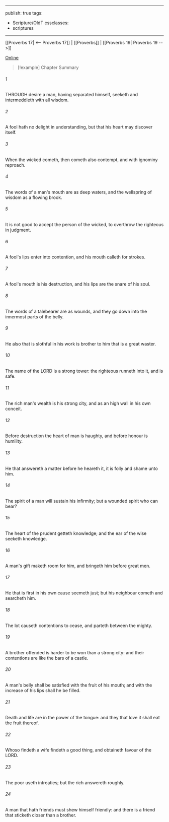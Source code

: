 

---
publish: true
tags:
  - Scripture/OldT
cssclasses:
  - scriptures
---
[[Proverbs 17| <-- Proverbs 17]] | [[Proverbs]] | [[Proverbs 19| Proverbs 19 -->]]

[Online](https://churchofjesuschrist.org/study/scriptures/ot/prov/18?lang=eng)

>[!example] Chapter Summary
>
###### 1
THROUGH desire a man, having separated himself, seeketh and intermeddleth with all wisdom.
###### 2
A fool hath no delight in understanding, but that his heart may discover itself.
###### 3
When the wicked cometh, then cometh also contempt, and with ignominy reproach.
###### 4
The words of a man's mouth are as deep waters, and the wellspring of wisdom as a flowing brook.
###### 5
It is not good to accept the person of the wicked, to overthrow the righteous in judgment.
###### 6
A fool's lips enter into contention, and his mouth calleth for strokes.
###### 7
A fool's mouth is his destruction, and his lips are the snare of his soul.
###### 8
The words of a talebearer are as wounds, and they go down into the innermost parts of the belly.
###### 9
He also that is slothful in his work is brother to him that is a great waster.
###### 10
The name of the LORD is a strong tower: the righteous runneth into it, and is safe.
###### 11
The rich man's wealth is his strong city, and as an high wall in his own conceit.
###### 12
Before destruction the heart of man is haughty, and before honour is humility.
###### 13
He that answereth a matter before he heareth it, it is folly and shame unto him.
###### 14
The spirit of a man will sustain his infirmity; but a wounded spirit who can bear?
###### 15
The heart of the prudent getteth knowledge; and the ear of the wise seeketh knowledge.
###### 16
A man's gift maketh room for him, and bringeth him before great men.
###### 17
He that is first in his own cause seemeth just; but his neighbour cometh and searcheth him.
###### 18
The lot causeth contentions to cease, and parteth between the mighty.
###### 19
A brother offended is harder to be won than a strong city: and their contentions are like the bars of a castle.
###### 20
A man's belly shall be satisfied with the fruit of his mouth; and with the increase of his lips shall he be filled.
###### 21
Death and life are in the power of the tongue: and they that love it shall eat the fruit thereof.
###### 22
Whoso findeth a wife findeth a good thing, and obtaineth favour of the LORD.
###### 23
The poor useth intreaties; but the rich answereth roughly.
###### 24
A man that hath friends must shew himself friendly: and there is a friend that sticketh closer than a brother.



